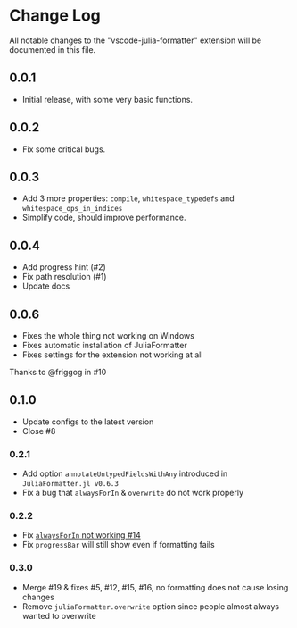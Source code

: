 # Change Log

All notable changes to the "vscode-julia-formatter" extension will be documented in this file.

## 0.0.1

- Initial release, with some very basic functions.

## 0.0.2

- Fix some critical bugs.

## 0.0.3

- Add 3 more properties: `compile`, `whitespace_typedefs` and `whitespace_ops_in_indices`
- Simplify code, should improve performance.

## 0.0.4

- Add progress hint (#2)
- Fix path resolution (#1)
- Update docs

## 0.0.6

- Fixes the whole thing not working on Windows
- Fixes automatic installation of JuliaFormatter
- Fixes settings for the extension not working at all

Thanks to @friggog in #10

## 0.1.0

- Update configs to the latest version
- Close #8

### 0.2.1

- Add option `annotateUntypedFieldsWithAny` introduced in `JuliaFormatter.jl v0.6.3`
- Fix a bug that `alwaysForIn` & `overwrite` do not work properly

### 0.2.2

- Fix [`alwaysForIn` not working #14](https://github.com/singularitti/vscode-julia-formatter/issues/14)
- Fix `progressBar` will still show even if formatting fails

### 0.3.0

- Merge #19 & fixes #5, #12, #15, #16, no formatting does not cause losing changes
- Remove `juliaFormatter.overwrite` option since people almost always wanted to overwrite
